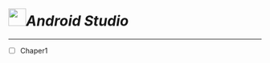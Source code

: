 # <image src="https://user-images.githubusercontent.com/63226023/119218763-0955dd80-bb1d-11eb-926c-550b3580a76d.png" height="35">_**Android Studio**_
  ---
  - [ ] Chaper1
